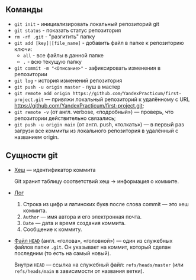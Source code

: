 ## Команды
  
* `git init` - инициализировать локальный репозиторий git
* `git status` - показать статус репозитория
* `rm -rf .git` - "разгитить" папку
* `git add [key]|[file_name]` - добавить файл в папке к репозиторию ключи:
    * `all` - все файлы в данной папке
    * `.` - всю текущую папку
* `git commit -m "<Описание>"` - зафиксировать изменения в репозитории
* `git log` - история изменений репозитория
* `git push -u origin master` - пуш в мастер
* `git remote add origin https://github.com/YandexPracticum/first-project.git` — привяжи локальный репозиторий к удалённому с URL https://github.com/YandexPracticum/first-project.git;
* `git remote -v` (от англ. verbose, «подробный») — проверь, что репозитории действительно связались;
* `git push -u origin main` (от англ. push, «толкать») — в первый раз загрузи все коммиты из локального репозитория в удалённый с названием origin.

## Сущности git

* <u>Хеш</u> — идентификатор коммита

  Git хранит таблицу соответствий хеш → информация о коммите.
* <u>Лог</u>

   1. Строка из цифр и латинских букв после слова commit — это хеш коммита.
   2. `Author` — имя автора и его электронная почта.
   3. `Date` — дата и время создания коммита.
   4. Сообщение к коммиту.
* <u>Файл `HEAD`</u> (англ. «голова», «головной») — один из служебных файлов папки `.git`.
Он указывает на коммит, который сделан последним (то есть на самый новый).

  Внутри `HEAD` — ссылка на служебный файл: `refs/heads/master` (или `refs/heads/main` в зависимости от названия ветки). 